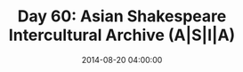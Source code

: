 ---
permalink: /jekyll/update/2014/08/20/day60
redirect_to: http://arounddh.elotroalex.com/jekyll/update/2014/08/20/day60
layout: base_redirect
title:  "Day 60: Asian Shakespeare Intercultural Archive (A|S|I|A)"
date:   2014-08-20 04:00:00
categories: jekyll update
---